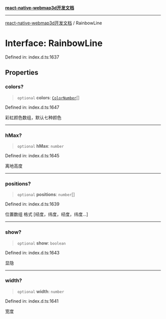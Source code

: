[**react-native-webmap3d开发文档**](../README.md)

***

[react-native-webmap3d开发文档](../globals.md) / RainbowLine

# Interface: RainbowLine

Defined in: index.d.ts:1637

## Properties

### colors?

> `optional` **colors**: [`ColorNumber`](../type-aliases/ColorNumber.md)[]

Defined in: index.d.ts:1647

彩虹颜色数组，默认七种颜色

***

### hMax?

> `optional` **hMax**: `number`

Defined in: index.d.ts:1645

离地高度

***

### positions?

> `optional` **positions**: `number`[]

Defined in: index.d.ts:1639

位置数组 格式 [经度，纬度，经度，纬度...]

***

### show?

> `optional` **show**: `boolean`

Defined in: index.d.ts:1643

显隐

***

### width?

> `optional` **width**: `number`

Defined in: index.d.ts:1641

宽度
